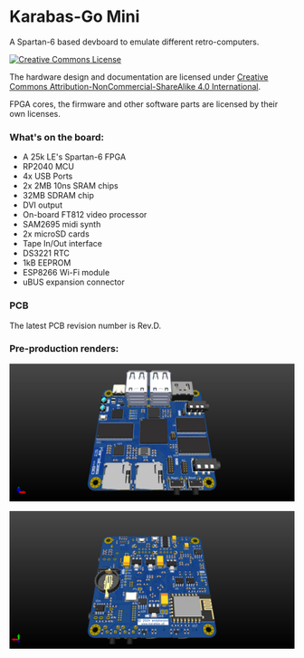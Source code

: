 # Karabas-Go Mini

A Spartan-6 based devboard to emulate different retro-computers.

[![Creative Commons License](https://i.creativecommons.org/l/by-nc-sa/4.0/88x31.png)](http://creativecommons.org/licenses/by-nc-sa/4.0/)

The hardware design and documentation are licensed under [Creative Commons Attribution-NonCommercial-ShareAlike 4.0 International](http://creativecommons.org/licenses/by-nc-sa/4.0/).

FPGA cores, the firmware and other software parts are licensed by their own licenses.

### What's on the board:

- A 25k LE's Spartan-6 FPGA
- RP2040 MCU
- 4x USB Ports
- 2x 2MB 10ns SRAM chips
- 32MB SDRAM chip
- DVI output
- On-board FT812 video processor
- SAM2695 midi synth
- 2x microSD cards
- Tape In/Out interface
- DS3221 RTC
- 1kB EEPROM
- ESP8266 Wi-Fi module
- uBUS expansion connector

### PCB 

The latest PCB revision number is Rev.D.

### Pre-production renders:

![image](https://github.com/andykarpov/karabas-mini/blob/master/docs/karabas-mini-top.png?raw=true)

![image](https://github.com/andykarpov/karabas-mini/blob/master/docs/karabas-mini-bot.png?raw=true)

